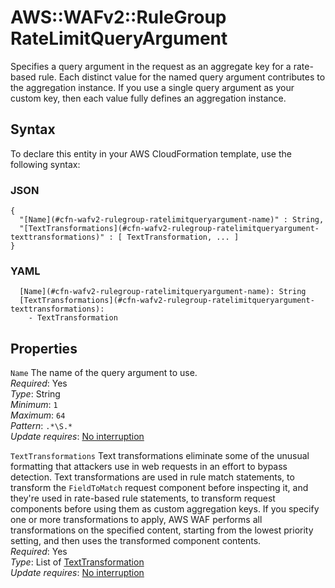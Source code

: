# AWS::WAFv2::RuleGroup RateLimitQueryArgument<a name="aws-properties-wafv2-rulegroup-ratelimitqueryargument"></a>

Specifies a query argument in the request as an aggregate key for a rate\-based rule\. Each distinct value for the named query argument contributes to the aggregation instance\. If you use a single query argument as your custom key, then each value fully defines an aggregation instance\. 

## Syntax<a name="aws-properties-wafv2-rulegroup-ratelimitqueryargument-syntax"></a>

To declare this entity in your AWS CloudFormation template, use the following syntax:

### JSON<a name="aws-properties-wafv2-rulegroup-ratelimitqueryargument-syntax.json"></a>

```
{
  "[Name](#cfn-wafv2-rulegroup-ratelimitqueryargument-name)" : String,
  "[TextTransformations](#cfn-wafv2-rulegroup-ratelimitqueryargument-texttransformations)" : [ TextTransformation, ... ]
}
```

### YAML<a name="aws-properties-wafv2-rulegroup-ratelimitqueryargument-syntax.yaml"></a>

```
  [Name](#cfn-wafv2-rulegroup-ratelimitqueryargument-name): String
  [TextTransformations](#cfn-wafv2-rulegroup-ratelimitqueryargument-texttransformations): 
    - TextTransformation
```

## Properties<a name="aws-properties-wafv2-rulegroup-ratelimitqueryargument-properties"></a>

`Name`  <a name="cfn-wafv2-rulegroup-ratelimitqueryargument-name"></a>
The name of the query argument to use\.   
*Required*: Yes  
*Type*: String  
*Minimum*: `1`  
*Maximum*: `64`  
*Pattern*: `.*\S.*`  
*Update requires*: [No interruption](https://docs.aws.amazon.com/AWSCloudFormation/latest/UserGuide/using-cfn-updating-stacks-update-behaviors.html#update-no-interrupt)

`TextTransformations`  <a name="cfn-wafv2-rulegroup-ratelimitqueryargument-texttransformations"></a>
Text transformations eliminate some of the unusual formatting that attackers use in web requests in an effort to bypass detection\. Text transformations are used in rule match statements, to transform the `FieldToMatch` request component before inspecting it, and they're used in rate\-based rule statements, to transform request components before using them as custom aggregation keys\. If you specify one or more transformations to apply, AWS WAF performs all transformations on the specified content, starting from the lowest priority setting, and then uses the transformed component contents\.   
*Required*: Yes  
*Type*: List of [TextTransformation](aws-properties-wafv2-rulegroup-texttransformation.md)  
*Update requires*: [No interruption](https://docs.aws.amazon.com/AWSCloudFormation/latest/UserGuide/using-cfn-updating-stacks-update-behaviors.html#update-no-interrupt)